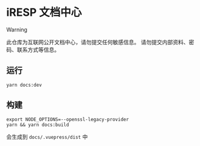 # iRESP 文档中心

> [!WARNING]  
> 此仓库为互联网公开文档中心，请勿提交任何敏感信息。 请勿提交内部资料、密码、联系方式等信息。

## 运行

```shell
yarn docs:dev
```

## 构建

```shell
export NODE_OPTIONS=--openssl-legacy-provider
yarn && yarn docs:build
```
会生成到 ```docs/.vuepress/dist``` 中
